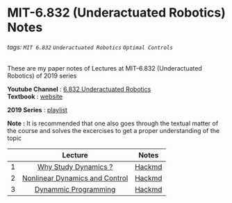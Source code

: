 # MIT-6.832 (Underactuated Robotics) Notes

###### tags: `MIT 6.832` `Underactuated Robotics` `Optimal Controls`

These are my paper notes of Lectures at MIT-6.832 (Underactuated Robotics) of 2019 series

**Youtube Channel** : [6.832 Underactuated Robotics](https://www.youtube.com/channel/UChfUOAhz7ynELF-s_1LPpWg)  
**Textbook** : [website](http://underactuated.csail.mit.edu/)

**2019 Series** : [playlist](https://www.youtube.com/playlist?list=PLkx8KyIQkMfVG-tWyV3CcQbon0Mh5zYaj)

**Note :** It is recommended that one also goes through the textual matter of the course and solves the excercises to get a proper understanding of the topic

|   | Lecture                                                               | Notes                                                            | 
|:-:| :---:                                                                 | :-:                                                              |
| 1 | [Why Study Dynamics ?](https://youtu.be/_1CtAHVea8I)                  | [Hackmd](https://hackmd.io/@16bggrZRTwyEEybTEZnBVw/H1lkxbXJw)    |
| 2 | [Nonlinear Dynamics and Control](https://youtu.be/jvj4WefJ0S0)       | [Hackmd](https://hackmd.io/@16bggrZRTwyEEybTEZnBVw/Sy0QEVEyP)    |
| 3 | [Dynammic Programming](https://youtu.be/oaRB_NqOvSU)                  | [Hackmd](https://hackmd.io/@16bggrZRTwyEEybTEZnBVw/BJDLpE4kP)    |           
